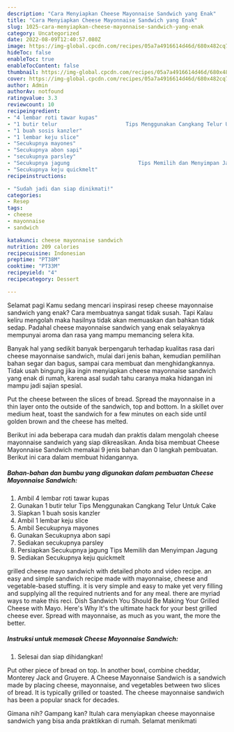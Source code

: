 ```yaml
---
description: "Cara Menyiapkan Cheese Mayonnaise Sandwich yang Enak"
title: "Cara Menyiapkan Cheese Mayonnaise Sandwich yang Enak"
slug: 1025-cara-menyiapkan-cheese-mayonnaise-sandwich-yang-enak
category: Uncategorized
date: 2022-08-09T12:40:57.080Z
image: https://img-global.cpcdn.com/recipes/05a7a4916614d46d/680x482cq70/cheese-mayonnaise-sandwich-foto-resep-utama.jpg
hideToc: false
enableToc: true
enableTocContent: false
thumbnail: https://img-global.cpcdn.com/recipes/05a7a4916614d46d/680x482cq70/cheese-mayonnaise-sandwich-foto-resep-utama.jpg
cover: https://img-global.cpcdn.com/recipes/05a7a4916614d46d/680x482cq70/cheese-mayonnaise-sandwich-foto-resep-utama.jpg
author: Admin
authorAv: notfound
ratingvalue: 3.3
reviewcount: 10
recipeingredient:
- "4 lembar roti tawar kupas"
- "1 butir telur                      Tips Menggunakan Cangkang Telur Untuk Cake"
- "1 buah sosis kanzler"
- "1 lembar keju slice"
- "Secukupnya mayones"
- "Secukupnya abon sapi"
- "secukupnya parsley"
- "Secukupnya jagung                      Tips Memilih dan Menyimpan Jagung"
- "Secukupnya keju quickmelt"
recipeinstructions:

- "Sudah jadi dan siap dinikmati!"
categories:
- Resep
tags:
- cheese
- mayonnaise
- sandwich

katakunci: cheese mayonnaise sandwich 
nutrition: 209 calories
recipecuisine: Indonesian
preptime: "PT38M"
cooktime: "PT33M"
recipeyield: "4"
recipecategory: Dessert

---
```



Selamat pagi Kamu sedang mencari inspirasi resep cheese mayonnaise sandwich yang enak? Cara membuatnya sangat tidak susah. Tapi Kalau keliru mengolah maka hasilnya tidak akan memuaskan dan bahkan tidak sedap. Padahal cheese mayonnaise sandwich yang enak selayaknya mempunyai aroma dan rasa yang mampu memancing selera kita.


Banyak hal yang sedikit banyak berpengaruh terhadap kualitas rasa dari cheese mayonnaise sandwich, mulai dari jenis bahan, kemudian pemilihan bahan segar dan bagus, sampai cara membuat dan menghidangkannya. Tidak usah bingung jika ingin menyiapkan cheese mayonnaise sandwich yang enak di rumah, karena asal sudah tahu caranya maka hidangan ini mampu jadi sajian spesial.

Put the cheese between the slices of bread. Spread the mayonnaise in a thin layer onto the outside of the sandwich, top and bottom. In a skillet over medium heat, toast the sandwich for a few minutes on each side until golden brown and the cheese has melted.


Berikut ini ada beberapa cara mudah dan praktis dalam mengolah cheese mayonnaise sandwich yang siap dikreasikan. Anda bisa membuat Cheese Mayonnaise Sandwich memakai 9 jenis bahan dan 0 langkah pembuatan. Berikut ini cara dalam membuat hidangannya.

<!--inarticleads1-->

##### Bahan-bahan dan bumbu yang digunakan dalam pembuatan Cheese Mayonnaise Sandwich:

1. Ambil 4 lembar roti tawar kupas
1. Gunakan 1 butir telur                      Tips Menggunakan Cangkang Telur Untuk Cake
1. Siapkan 1 buah sosis kanzler
1. Ambil 1 lembar keju slice
1. Ambil Secukupnya mayones
1. Gunakan Secukupnya abon sapi
1. Sediakan secukupnya parsley
1. Persiapkan Secukupnya jagung                      Tips Memilih dan Menyimpan Jagung
1. Sediakan Secukupnya keju quickmelt


grilled cheese mayo sandwich with detailed photo and video recipe. an easy and simple sandwich recipe made with mayonnaise, cheese and vegetable-based stuffing. it is very simple and easy to make yet very filling and supplying all the required nutrients and for any meal. there are myriad ways to make this reci. Dish Sandwich You Should Be Making Your Grilled Cheese with Mayo. Here&#39;s Why It&#39;s the ultimate hack for your best grilled cheese ever. Spread with mayonnaise, as much as you want, the more the better. 

<!--inarticleads2-->

##### Instruksi untuk memasak Cheese Mayonnaise Sandwich:


1. Selesai dan siap dihidangkan!

Put other piece of bread on top. In another bowl, combine cheddar, Monterey Jack and Gruyere. A Cheese Mayonnaise Sandwich is a sandwich made by placing cheese, mayonnaise, and vegetables between two slices of bread. It is typically grilled or toasted. The cheese mayonnaise sandwich has been a popular snack for decades. 

Gimana nih? Gampang kan? Itulah cara menyiapkan cheese mayonnaise sandwich yang bisa anda praktikkan di rumah. Selamat menikmati
